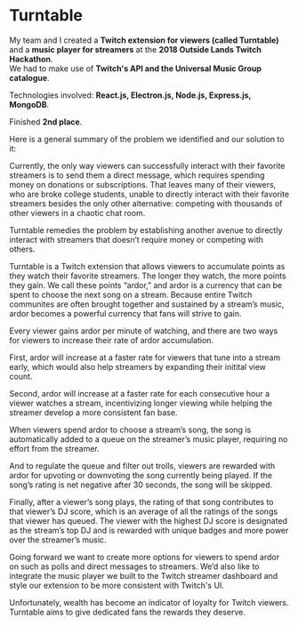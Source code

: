 # Turntable
My team and I created a <b>Twitch extension for viewers (called Turntable)</b> and a <b>music player for streamers</b> at the <b>2018 Outside Lands Twitch Hackathon</b>.\
We had to make use of <b>Twitch's API and the Universal Music Group catalogue</b>.

Technologies involved: <b>React.js, Electron.js, Node.js, Express.js, MongoDB</b>.

Finished <b>2nd place</b>.

Here is a general summary of the problem we identified and our solution to it:

Currently, the only way viewers can successfully interact with their favorite streamers is to send them a direct message, which requires spending money on donations or subscriptions. That leaves many of their viewers, who are broke college students, unable to directly interact with their favorite streamers besides the only other alternative: competing with thousands of other viewers in a chaotic chat room. 

Turntable remedies the problem by establishing another avenue to directly interact with streamers that doesn’t require money or competing with others. 

Turntable is a Twitch extension that allows viewers to accumulate points as they watch their favorite streamers. The longer they watch, the more points they gain. We call these points “ardor,” and ardor is a currency that can be spent to choose the next song on a stream. Because entire Twitch communites are often brought together and sustained by a stream’s music, ardor becomes a powerful currency that fans will strive to gain. 

Every viewer gains ardor per minute of watching, and there are two ways for viewers to increase their rate of ardor accumulation. 

First, ardor will increase at a faster rate for viewers that tune into a stream early, which would also help streamers by expanding their initital view count.

Second, ardor will increase at a faster rate for each consecutive hour a viewer watches a stream, incentivizing longer viewing while helping the streamer develop a more consistent fan base. 

When viewers spend ardor to choose a stream’s song, the song is automatically added to a queue on the streamer’s music player, requiring no effort from the streamer. 

And to regulate the queue and filter out trolls, viewers are rewarded with ardor for upvoting or downvoting the song currently being played. If the song’s rating is net negative after 30 seconds, the song will be skipped. 

Finally, after a viewer’s song plays, the rating of that song contributes to that viewer’s DJ score, which is an average of all the ratings of the songs that viewer has queued. The viewer with the highest DJ score is designated as the stream’s top DJ and is rewarded with unique badges and more power over the streamer’s music.

Going forward we want to create more options for viewers to spend ardor on such as polls and direct messages to streamers. We’d also like to integrate the music player we built to the Twitch streamer dashboard and style our extension to be more consistent with Twitch's UI.

Unfortunately, wealth has become an indicator of loyalty for Twitch viewers. Turntable aims to give dedicated fans the rewards they deserve. 
